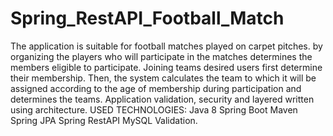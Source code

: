 # Spring_RestAPI_Football_Match
The application is suitable for football matches played on carpet pitches. by organizing the players who will participate in the matches determines the members eligible to participate.
Joining teams desired users first determine their membership.
Then, the system calculates the team to which it will be assigned according to the age of membership during participation and determines the teams.
Application validation, security and layered written using architecture.
USED TECHNOLOGIES: 
Java 8
Spring Boot 
Maven 
Spring JPA
Spring RestAPI 
MySQL 
Validation.
